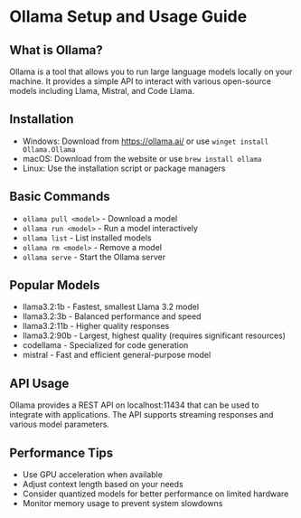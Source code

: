 # Ollama Setup and Usage Guide

## What is Ollama?
Ollama is a tool that allows you to run large language models locally on your machine. It provides a simple API to interact with various open-source models including Llama, Mistral, and Code Llama.

## Installation
- Windows: Download from https://ollama.ai/ or use `winget install Ollama.Ollama`
- macOS: Download from the website or use `brew install ollama`
- Linux: Use the installation script or package managers

## Basic Commands
- `ollama pull <model>` - Download a model
- `ollama run <model>` - Run a model interactively
- `ollama list` - List installed models
- `ollama rm <model>` - Remove a model
- `ollama serve` - Start the Ollama server

## Popular Models
- llama3.2:1b - Fastest, smallest Llama 3.2 model
- llama3.2:3b - Balanced performance and speed
- llama3.2:11b - Higher quality responses
- llama3.2:90b - Largest, highest quality (requires significant resources)
- codellama - Specialized for code generation
- mistral - Fast and efficient general-purpose model

## API Usage
Ollama provides a REST API on localhost:11434 that can be used to integrate with applications. The API supports streaming responses and various model parameters.

## Performance Tips
- Use GPU acceleration when available
- Adjust context length based on your needs
- Consider quantized models for better performance on limited hardware
- Monitor memory usage to prevent system slowdowns
